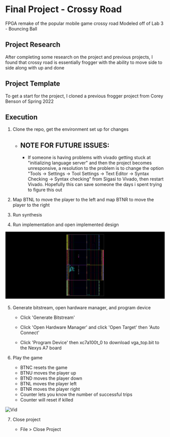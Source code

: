 # Final Project - Crossy Road
FPGA remake of the popular mobile game crossy road
Modeled off of Lab 3 - Bouncing Ball

## Project Research
After completing some research on the project and previous projects, I found that crossy road is essentially frogger with the ability to move side to side along with up and done

## Project Template
To get a start for the project, I cloned a previous frogger project from Corey Benson of Spring 2022

## Execution
1. Clone the repo, get the environment set up for changes

    * ## NOTE FOR FUTURE ISSUES: 
        * If someone is having problems with vivado getting stuck at "initializing language server" and then the project becomes unresponsive, a resolution to the problem is to change the option "Tools -> Settings -> Tool Settings -> Text Editor -> Syntax Checking -> Syntax checking" from Sigasi to Vivado, then restart Vivado. Hopefully this can save someone the days i spent trying to figure this out

2. Map BTNL to move the player to the left and map BTNR to move the player to the right
3. Run synthesis

4. Run implementation and open implemented design

![Schem](./implementation.png)

5. Generate bitstream, open hardware manager, and program device

    * Click 'Generate Bitstream'

    * Click 'Open Hardware Manager' and click 'Open Target' then 'Auto Connect'

    * Click 'Program Device' then xc7a100t_0 to download vga_top.bit to the Nexys A7 board
6. Play the game

    * BTNC resets the game
    * BTNU moves the player up
    * BTND moves the player down
    * BTNL moves the player left
    * BTNR moves the player right
    * Counter lets you know the number of successful trips
    * Counter will reset if killed

![Vid](./DSD_final_proj_vid.gif)

    
7. Close project

    * File > Close Project